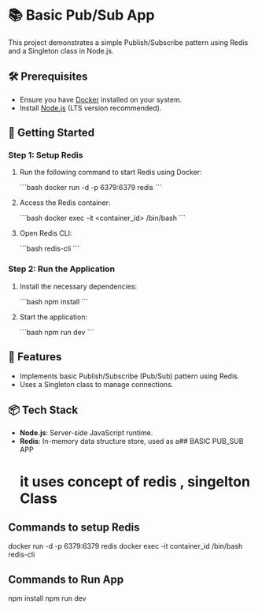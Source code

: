 # 📚 Basic Pub/Sub App

This project demonstrates a simple Publish/Subscribe pattern using Redis and a Singleton class in Node.js.

## 🛠️ Prerequisites

- Ensure you have [Docker](https://www.docker.com/products/docker-desktop) installed on your system.
- Install [Node.js](https://nodejs.org/) (LTS version recommended).

## 🚀 Getting Started

### Step 1: Setup Redis

1. Run the following command to start Redis using Docker:

   \`\`\`bash
   docker run -d -p 6379:6379 redis
   \`\`\`

2. Access the Redis container:

   \`\`\`bash
   docker exec -it <container_id> /bin/bash
   \`\`\`

3. Open Redis CLI:

   \`\`\`bash
   redis-cli
   \`\`\`

### Step 2: Run the Application

1. Install the necessary dependencies:

   \`\`\`bash
   npm install
   \`\`\`

2. Start the application:

   \`\`\`bash
   npm run dev
   \`\`\`

## 📄 Features

- Implements basic Publish/Subscribe (Pub/Sub) pattern using Redis.
- Uses a Singleton class to manage connections.

## 📦 Tech Stack

- **Node.js**: Server-side JavaScript runtime.
- **Redis**: In-memory data structure store, used as a## BASIC PUB_SUB APP
  # it uses concept of redis , singelton Class

## Commands to setup Redis 
  docker run -d -p 6379:6379 redis
  docker exec -it container_id /bin/bash
  redis-cli

## Commands to Run App
npm install
npm run dev
 
